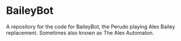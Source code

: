 BaileyBot
=========

A repository for the code for BaileyBot, the Perudo playing Alex Bailey replacement. Sometimes also known as The Alex Automaton.
